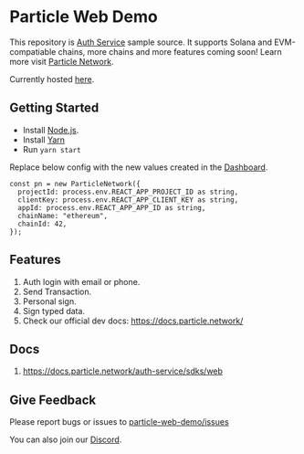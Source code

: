 # Particle Web Demo

This repository is [Auth Service](https://docs.particle.network/auth-service/introduction) sample source. It supports Solana and EVM-compatiable chains, more chains and more features coming soon! Learn more visit [Particle Network](https://docs.particle.network/).

Currently hosted [here](https://web-demo.particle.network).


## Getting Started

* Install [Node.js](https://nodejs.org/).
* Install [Yarn](https://classic.yarnpkg.com/en/docs/install#mac-stable)
* Run `yarn start`

Replace below config with the new values created in the [Dashboard](https://dashboard.particle.network/#/login).

```
const pn = new ParticleNetwork({
  projectId: process.env.REACT_APP_PROJECT_ID as string,
  clientKey: process.env.REACT_APP_CLIENT_KEY as string,
  appId: process.env.REACT_APP_APP_ID as string,
  chainName: "ethereum",
  chainId: 42,
});
```

## Features

1. Auth login with email or phone.
2. Send Transaction.
3. Personal sign.
4. Sign typed data.
5. Check our official dev docs: https://docs.particle.network/

## Docs

1. https://docs.particle.network/auth-service/sdks/web

## Give Feedback

Please report bugs or issues to [particle-web-demo/issues](https://github.com/Particle-Network/particle-web-demo/issues)

You can also join our [Discord](https://discord.gg/2y44qr6CR2).
